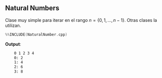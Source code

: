 ## Natural Numbers

Clase muy simple para iterar en el rango $n=\{0,1,...,n-1\}$. Otras clases la
utilizan.


```c++
%%INCLUDE(NaturalNumber.cpp)
```

**Output**:

```txt
    0 1 2 3 4 
	0: 2
	1: 4
	2: 6
	3: 8
```



